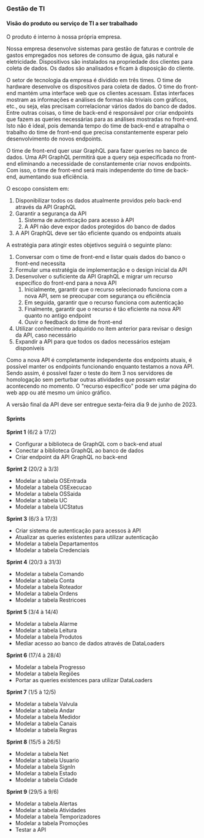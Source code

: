 ### Gestão de TI

#### Visão do produto ou serviço de TI a ser trabalhado

O produto é interno à nossa própria empresa.

Nossa empresa desenvolve sistemas para gestão de faturas e controle de gastos empregados nos setores de consumo de água, gás natural e eletricidade. Dispositivos são instalados na propriedade dos clientes para coleta de dados. Os dados são analisados e ficam à disposição do cliente.

O setor de tecnologia da empresa é dividido em três times. O time de hardware desenvolve os dispositivos para coleta de dados. O time do front-end mantém uma interface web que os clientes acessam. Estas interfaces mostram as informações e análises de formas não triviais com gráficos, etc., ou seja, elas precisam correlacionar vários dados do banco de dados. Entre outras coisas, o time de back-end é responsável por criar endpoints que fazem as queries necessárias para as análises mostradas no front-end. Isto não é ideal, pois demanda tempo do time de back-end e atrapalha o trabalho do time de front-end que precisa constantemente esperar pelo desenvolvimento de novos endpoints.

O time de front-end quer usar GraphQL para fazer queries no banco de dados. Uma API GraphQL permitirá que a query seja especificada no front-end eliminando a necessidade de constantemente criar novos endpoints. Com isso, o time de front-end será mais independente do time de back-end, aumentando sua eficiência.

O escopo consistem em:

1. Disponibilizar todos os dados atualmente providos pelo back-end através da API GraphQL
2. Garantir a segurança da API
    1. Sistema de autenticação para acesso à API
    2. A API não deve expor dados protegidos do banco de dados
3. A API GraphQL deve ser tão eficiente quando os endpoints atuais

A estratégia para atingir estes objetivos seguirá o seguinte plano:

1. Conversar com o time de front-end e listar quais dados do banco o front-end necessita
2. Formular uma estratégia de implementação e o design inicial da API
3. Desenvolver o suficiente da API GraphQL e migrar um recurso específico do front-end para a nova API
    1. Inicialmente, garantir que o recurso selecionado funciona com a nova API, sem se preocupar com segurança ou eficiência
    2. Em seguida, garantir que o recurso funciona com autenticação
    3. Finalmente, garantir que o recurso é tão eficiente na nova API quanto no antigo endpoint
    4. Ouvir o feedback do time de front-end
4. Utilizar conhecimento adquirido no item anterior para revisar o design da API, caso necessário
5. Expandir a API para que todos os dados necessários estejam disponíveis

Como a nova API é completamente independente dos endpoints atuais, é possível manter os endpoints funcionando enquanto testamos a nova API. Sendo assim, é possível fazer o teste do item 3 nos servidores de homologação sem perturbar outras atividades que possam estar acontecendo no momento. O "recurso específico" pode ser uma página do web app ou até mesmo um único gráfico.

A versão final da API deve ser entregue sexta-feira dia 9 de junho de 2023.

#### Sprints

**Sprint 1** (6/2 à 17/2)

- Configurar a biblioteca de GraphQL com o back-end atual
- Conectar a biblioteca GraphQL ao banco de dados
- Criar endpoint da API GraphQL no back-end

**Sprint 2** (20/2 à 3/3)

- Modelar a tabela OSEntrada
- Modelar a tabela OSExecucao
- Modelar a tabela OSSaida
- Modelar a tabela UC
- Modelar a tabela UCStatus

**Sprint 3** (6/3 à 17/3)

- Criar sistema de autenticação para acessos à API
- Atualizar as queries existentes para utilizar autenticação
- Modelar a tabela Departamentos
- Modelar a tabela Credenciais

**Sprint 4** (20/3 à 31/3)

- Modelar a tabela Comando
- Modelar a tabela Conta
- Modelar a tabela Roteador
- Modelar a tabela Ordens
- Modelar a tabela Restricoes

**Sprint 5** (3/4 à 14/4)

- Modelar a tabela Alarme
- Modelar a tabela Leitura
- Modelar a tabela Produtos
- Mediar acesso ao banco de dados através de DataLoaders

**Sprint 6** (17/4 à 28/4)

- Modelar a tabela Progresso
- Modelar a tabela Regiões
- Portar as queries existences para utilizar DataLoaders

**Sprint 7** (1/5 à 12/5)

- Modelar a tabela Valvula
- Modelar a tabela Andar
- Modelar a tabela Medidor
- Modelar a tabela Canais
- Modelar a tabela Regras

**Sprint 8** (15/5 à 26/5)

- Modelar a tabela Net
- Modelar a tabela Usuario
- Modelar a tabela SignIn
- Modelar a tabela Estado
- Modelar a tabela Cidade

**Sprint 9** (29/5 à 9/6)

- Modelar a tabela Alertas
- Modelar a tabela Atividades
- Modelar a tabela Temporizadores
- Modelar a tabela Promoções
- Testar a API
